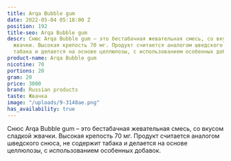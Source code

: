 ```yaml
---
title: Arqa Bubble gum
date: 2022-05-04 05:18:00 Z
position: 192
title-seo: Arqa Bubble gum
descr: Снюс Arqa Bubble gum – это бестабачная жевательная смесь, со вкусом сладкой
  жвачки. Высокая крепость 70 мг. Продукт считается аналогом шведского снюса, не содержит
  табака и делается на основе целлюлозы, с использованием особенных добавок.
product-name: Arqa Bubble gum
nicotine: 70
portions: 20
gram: 20
price: 3000
brand: Russian products
taste: Жвачка
image: "/uploads/9-3148ae.png"
has_availability: true
---
```


Снюс Arqa Bubble gum – это бестабачная жевательная смесь, со вкусом сладкой жвачки. Высокая крепость 70 мг. Продукт считается аналогом шведского снюса, не содержит табака и делается на основе целлюлозы, с использованием особенных добавок.